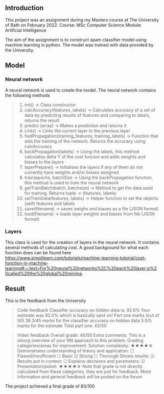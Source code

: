
## Introduction

This project was an assignment during my Masters course at The University of Bath on February 2022.
Course: MSc Computer Science Module: Artificial Intelligence

The aim of the assignment is to construct spam classifier model using machine learning in python. The model was trained with data provided by the University.

## Model

### Neural network
A neural network is used to create the model. The neural network contains the following methods
> 1) init() -> Class constructor
> 2) calcAccuracy(features, labels) -> Calculates accuracy of a set of data by predicting results of features and comparing to labels, returns the result
> 3) predict (array) -> Makes a prediction and returns it
> 4) Link() -> Links the current layer to the previous layer
> 5) fwdPropagation(training_features, training_labels) -> Function that aids the training of the network. Returns the accuracy using calcAccuracy
> 6) backPropagation(labels) ->  Using the labels, this method calculates delta Y of the cost funcion and adds weights and biases to the layers
> 7) layerPrepare() -> Initialises the layers if any of them do not currently have weights and/or biases assigned
> 8) train(epochs, batchSize -> Using the backPropagation function, this method is used to train the neural network
> 9) getTrainBatch(batch, batchsize) -> Method to get the data used for training. Returns tuple -> (features, labels)
> 10) setTreinData(features, labels) -> Helper function to set the objects (self) features and labels
> 11) save(filename) -> saves weighs and biases as a file (JSON format)
> 12) load(filename) -> loads layer weights and biases from file (JSON format)

### Layers
This class is used for the creation of layers in the neural network. It contains several methods of calculating cost. A good background for what each function does can be found here 
https://www.simplilearn.com/tutorials/machine-learning-tutorial/cost-function-in-machine-learning#:~:text=For%20neural%20networks%2C%20each%20layer,is%20called%20the%20global%20minima.

## Result 

This is the feedback from the University
>Code feedback
>Classifier accuracy on hidden data is: 92.6%
Your estimate was 92.0% which is basically spot on!
Part one marks (out of 50)
38.3/45 marks for the classifier accuracy on hidden data
5.0/5 marks for the estimate
Total part one: 43/50

>Video feedback
>Overall grade: 40/50 
>Extra comments: This is a strong overview of your NN approach to this problem. 
>Grading categories/areas for improvement:
> Solution complexity: ★★★★☆ 
> Demonstrates understanding of theory and application: ☐ Flawed/Insufficient ☐ Basic ☑ Strong ☐ Thorough 
> Shows results: ☑ 
> Results put in context: ☐ Explains decisions and parameters: ☑ 
> Presentation/polish: ★★★★☆ 
> Note that grade is not directly calculated from these categories, they are just for feedback. More information and general feedback will be posted on the forum

The project achieved a final grade of 83/100
